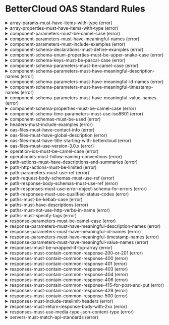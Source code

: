 # BetterCloud OAS Standard Rules

<details><summary>array-params-must-have-items-with-type (error)</summary>
Array parameters must have an items attribute with a type.</details>
<details><summary>array-properties-must-have-items-with-type (error)</summary>
Array properties must have an items attribute with a type.</details>
<details><summary>component-parameters-must-be-camel-case (error)</summary>
Component parameters must be camelCase.</details>
<details><summary>component-parameters-must-have-meaningful-names (error)</summary>
Meaningful parameter names must be used in the form of {entity}Id, {entity}Description, {entity}Timestamp</details>
<details><summary>component-parameters-must-include-examples (error)</summary>
Parameters must include examples.</details>
<details><summary>component-schema-declarations-must-define-examples (error)</summary>
Every component schema declaration must define at least one example.</details>
<details><summary>component-schema-enum-properties-must-be-upper-snake-case (error)</summary>
Enums must be all uppercase with underscores and must not end in an underscore.</details>
<details><summary>component-schema-keys-must-be-pascal-case (error)</summary>
schema key must be PascalCase.</details>
<details><summary>component-schema-parameters-must-be-camel-case (error)</summary>
Schema parameters must be camelCase.</details>
<details><summary>component-schema-parameters-must-have-meaningful-description-names (error)</summary>
Meaningful schema description must be used in the form of {entity}Description. For example - customerDescription, userDescription.</details>
<details><summary>component-schema-parameters-must-have-meaningful-id-names (error)</summary>
Meaningful schema Ids must be used in the form of {entity}Id. For example - customerId, betterCloudUserId</details>
<details><summary>component-schema-parameters-must-have-meaningful-timestamp-names (error)</summary>
Meaningful schema timestamps must be used in the form of {entity}Timestamp. For example - createdTimestamp, updatedTimestamp</details>
<details><summary>component-schema-parameters-must-have-meaningful-value-names (error)</summary>
Meaningful schema values must be used in the form of {entity}Value. For example - customerValue, displayValue</details>
<details><summary>component-schema-properties-must-be-camel-case (error)</summary>
component schema properties must be camelCase.</details>
<details><summary>component-schema-time-parameters-must-use-iso8601 (error)</summary>
Time must be represented using ISO8601</details>
<details><summary>component-schemas-must-be-used (error)</summary>
Data object types must be used to specify the schema (data types) of a request response.</details>
<details><summary>headers-must-include-examples (error)</summary>
Headers must include examples.</details>
<details><summary>oas-files-must-have-contact-info (error)</summary>
Every API must have a contact containing name and email.</details>
<details><summary>oas-files-must-have-global-description (error)</summary>
Every API must have a global description</details>
<details><summary>oas-files-must-have-title-starting-with-bettercloud (error)</summary>
OAS Title must begin with "BetterCloud's". For example - BetterCloud's Automation API</details>
<details><summary>oas-files-must-use-version-3.0.x (error)</summary>
OAS files must adhere to an openapi version of 3.0.x. All other versions are not authorized.</details>
<details><summary>operation-ids-must-be-camel-case (error)</summary>
The operationId tags must be camelCase since some generators (sucha as RTK Query) don't support kebab-cases.</details>
<details><summary>operationids-must-follow-naming-conventions (error)</summary>
The operationId tags must follow naming conventions for method.</details>
<details><summary>path-actions-must-have-descriptions-and-summaries (error)</summary>
Every route of an API must have a description.</details>
<details><summary>path-http-actions-must-be-limited (error)</summary>
http actions must be limited to get, put, post, delete, and patch</details>
<details><summary>path-parameters-must-use-ref (error)</summary>
Query and Path parameters must use $ref for their schemas.</details>
<details><summary>path-request-body-schemas-must-use-ref (error)</summary>
Endpoints with request bodies must use $ref for their schemas.</details>
<details><summary>path-response-body-schemas-must-use-ref (error)</summary>
Response bodies no matter the response must use ref for their schemas.</details>
<details><summary>path-responses-must-use-error-object-schema-for-errors (error)</summary>
When responding with a 4xx or 5xx, you must add and use the approved error response in the response schema</details>
<details><summary>path-responses-must-use-qualified-status-codes (error)</summary>
You must only use allowed http response codes</details>
<details><summary>paths-must-be-kebab-case (error)</summary>
All YAML/JSON paths must be kebab-case.</details>
<details><summary>paths-must-have-descriptions (error)</summary>
Every route of an API must have a description.</details>
<details><summary>paths-must-not-use-http-verbs-in-name (error)</summary>
The HTTP Verbs must not be used in the route path to define different actions on a resource.</details>
<details><summary>paths-must-specify-tags (error)</summary>
Every route must specify at least one tag it belongs to.</details>
<details><summary>response-parameters-must-be-camel-case (error)</summary>
Response parameters must be camelCase.</details>
<details><summary>response-parameters-must-have-meaningful-description-names (error)</summary>
Meaningful response parameter timestamps must be used in the form of {entity}Description. For example - customerDescription, userDescription</details>
<details><summary>response-parameters-must-have-meaningful-id-names (error)</summary>
Meaningful response parameter ids must be used in the form of {entity}Id. For example - customerId, betterCloudUserId</details>
<details><summary>response-parameters-must-have-meaningful-timestamp-names (error)</summary>
Meaningful response parameter timestamps must be used in the form of {entity}Timestamp. For example - createdTimestamp, updatedTimestamp</details>
<details><summary>response-parameters-must-have-meaningful-value-names (error)</summary>
Meaningful response parameter values must be used in the form of {entity}Value. For example - customerValue, displayValue</details>
<details><summary>responses-must-be-wrapped-if-top-array (error)</summary>
Your responses must be wrapped</details>
<details><summary>responses-must-contain-common-response-200-or-201 (error)</summary>
Responses must contain at least one 200-level response. For example - 200, 201</details>
<details><summary>responses-must-contain-common-response-400 (error)</summary>
Responses must contain common response - 400 (Bad Request)</details>
<details><summary>responses-must-contain-common-response-401 (error)</summary>
Responses must contain common response - 401 (Unauthorized)</details>
<details><summary>responses-must-contain-common-response-403 (error)</summary>
Responses must contain common response - 403 (Forbidden)</details>
<details><summary>responses-must-contain-common-response-404 (error)</summary>
Responses must contain common response - 404 (Not found)</details>
<details><summary>responses-must-contain-common-response-406 (error)</summary>
Responses must contain common response - 406 (Not Acceptable)</details>
<details><summary>responses-must-contain-common-response-415-for-post-and-put (error)</summary>
Responses must contain common response - 415 (Unsupported Media)</details>
<details><summary>responses-must-contain-common-response-429 (error)</summary>
Responses must contain common response - 429 (Too many requests)</details>
<details><summary>responses-must-contain-common-response-500 (error)</summary>
Responses must contain common response - 500 (Server error)</details>
<details><summary>responses-must-include-ratelimit-headers (error)</summary>
Response must include ratelimit-x headers.</details>
<details><summary>responses-must-return-response-body-with-2xx (error)</summary>
Every route returning a http status code of 200 or 201 must have a response body defined.</details>
<details><summary>responses-must-use-media-type-json-content-type (error)</summary>
'application/json' is the only acceptable content type.</details>
<details><summary>servers-must-match-api-standards (error)</summary>
Schema and host in URL must match company API standards.</details>